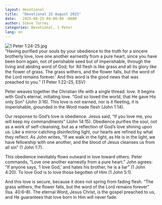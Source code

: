 ```yaml
---
layout: devotional
title:  "Devotional 25 August 2025"
date:   2025-08-25 04:00:00 -0600
author: Steve Torres
categories: Devotional, 1 Peter
lang: en
---
```

<img src="https://sitemedia.esteeb.com/file/esteebcomsitemedia/devotional_images/1+Peter/1Pe-1_24-25.jpg?raw=true" alt="1 Peter 1:24-25.jpg" style="max-width: 100%; height: auto;">

<div class="scripture">
  “Having purified your souls by your obedience to the truth for a sincere brotherly love, love one another earnestly from a pure heart, since you have been born again, not of perishable seed but of imperishable, through the living and abiding word of God; for ‘All flesh is like grass
and all its glory like the flower of grass. The grass withers, and the flower falls, but the word of the Lord remains forever.’ And this word is the good news that was preached to you.” (1 Peter 1:22–25, ESV)
</div>

Peter weaves together the Christian life with a single thread: love. It begins with God’s eternal, initiating love. “God so loved the world, that He gave His only Son” (John 3:16). This love is not earned, nor is it fleeting, it is imperishable, grounded in the Word made flesh (John 1:14).

Our response to God’s love is obedience. Jesus said, “If you love me, you will keep my commandments” (John 14:15). Obedience purifies the soul, not as a work of self-cleansing, but as a reflection of God’s love shining upon us. Like a mirror catching disinfecting light, our hearts are refined by what they reflect. As John writes, “If we walk in the light, as He is in the light, we have fellowship with one another, and the blood of Jesus cleanses us from all sin” (1 John 1:7).

This obedience inevitably flows outward in love toward others. Peter commands, “Love one another earnestly from a pure heart.” John agrees: “If anyone says, ‘I love God,’ and hates his brother, he is a liar” (1 John 4:20). To love God is to love those begotten of Him (1 John 5:1).

And this love is secure, because it does not spring from fading flesh. “The grass withers, the flower falls, but the word of the Lord remains forever” (Isa. 40:6–8). The eternal Word, Jesus Christ, is the gospel preached to us, and He guarantees that love born in Him will never fade.

